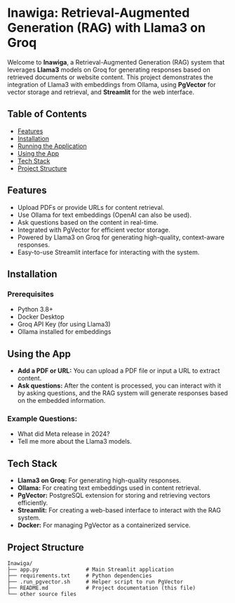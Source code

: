 # Inawiga: Retrieval-Augmented Generation (RAG) with Llama3 on Groq

Welcome to **Inawiga**, a Retrieval-Augmented Generation (RAG) system that leverages **Llama3** models on Groq for generating responses based on retrieved documents or website content. This project demonstrates the integration of Llama3 with embeddings from Ollama, using **PgVector** for vector storage and retrieval, and **Streamlit** for the web interface.

## Table of Contents

- [Features](#features)
- [Installation](#installation)
- [Running the Application](#running-the-application)
- [Using the App](#using-the-app)
- [Tech Stack](#tech-stack)
- [Project Structure](#project-structure)

## Features

- Upload PDFs or provide URLs for content retrieval.
- Use Ollama for text embeddings (OpenAI can also be used).
- Ask questions based on the content in real-time.
- Integrated with PgVector for efficient vector storage.
- Powered by Llama3 on Groq for generating high-quality, context-aware responses.
- Easy-to-use Streamlit interface for interacting with the system.

## Installation

### Prerequisites

- Python 3.8+
- Docker Desktop
- Groq API Key (for using Llama3)
- Ollama installed for embeddings

## Using the App

- **Add a PDF or URL:** You can upload a PDF file or input a URL to extract content.
- **Ask questions:** After the content is processed, you can interact with it by asking questions, and the RAG system will generate responses based on the embedded information.

### Example Questions:
- What did Meta release in 2024?
- Tell me more about the Llama3 models.

## Tech Stack

- **Llama3 on Groq:** For generating high-quality responses.
- **Ollama:** For creating text embeddings used in content retrieval.
- **PgVector:** PostgreSQL extension for storing and retrieving vectors efficiently.
- **Streamlit:** For creating a web-based interface to interact with the RAG system.
- **Docker:** For managing PgVector as a containerized service.

## Project Structure

```plaintext
Inawiga/
├── app.py               # Main Streamlit application
├── requirements.txt     # Python dependencies
├── .run_pgvector.sh     # Helper script to run PgVector
├── README.md            # Project documentation (this file)
└── other source files
```
